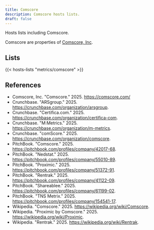 ```yaml
---
title: Comscore
description: Comscore hosts lists.
draft: false
---
```


Hosts lists including Comscore.

Comscore are properties of [Comscore, Inc](https://comscore.com/).

## Lists

{{< hosts-lists "metrics/comscore" >}}

## References

+ Comscore, Inc. "Comscore." 2025. https://comscore.com/
+ Crunchbase. "ARSgroup." 2025. https://crunchbase.com/organization/arsgroup.
+ Crunchbase. "Certifica.com." 2025. https://crunchbase.com/organization/certifica-com.
+ Crunchbase. "M:Metrics." 2025. https://crunchbase.com/organization/m-metrics.
+ Crunchbase. "comScore." 2025. https://crunchbase.com/organization/comscore.
+ PitchBook. "Comscore." 2025. https://pitchbook.com/profiles/company/42017-68.
+ PitchBook. "Nedstat." 2025. https://pitchbook.com/profiles/company/55010-89.
+ PitchBook. "Proximic." 2025. https://pitchbook.com/profiles/company/51372-91.
+ PitchBook. "Rentrak." 2025. https://pitchbook.com/profiles/company/41122-09.
+ PitchBook. "Shareablee." 2025. https://pitchbook.com/profiles/company/61199-02.
+ PitchBook. "TNS Metrix." 2025. https://pitchbook.com/profiles/company/154541-17.
+ Wikipedia. "Comscore." 2025. https://wikipedia.org/wiki/Comscore.
+ Wikipedia. "Proximic by Comscore." 2025. https://wikipedia.org/wiki/Proximic.
+ Wikipedia. "Rentrak." 2025. https://wikipedia.org/wiki/Rentrak.
